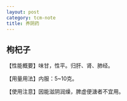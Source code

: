 ```yaml
---
layout: post
category: tcm-note
title: 养阴药
---
```


## 枸杞子 ##

【性能概要】味甘，性平。归肝、肾、肺经。

【用量用法】内服：5~10克。

【使用注意】因能滋阴润燥，脾虚便溏者不宜用。
